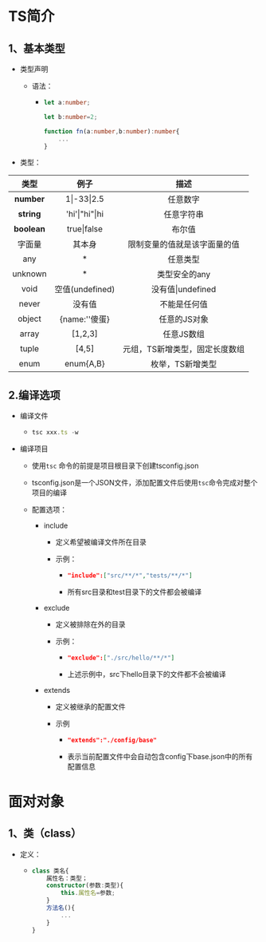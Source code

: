 # TS简介

##  1、基本类型

- 类型声明

  - 语法：

    - ```typescript
      let a:number;
      
      let b:number=2;
      
      function fn(a:number,b:number):number{
          ...
      }
      ```

- 类型：

|    类型     |      例子       |              描述              |
| :---------: | :-------------: | :----------------------------: |
| **number**  |   1\|-33\|2.5   |            任意数字            |
| **string**  | 'hi'\|"hi"\|hi  |           任意字符串           |
| **boolean** |   true\|false   |             布尔值             |
|   字面量    |     其本身      |  限制变量的值就是该字面量的值  |
|     any     |        *        |            任意类型            |
|   unknown   |        *        |         类型安全的any          |
|    void     | 空值(undefined) |       没有值\|undefined        |
|    never    |     没有值      |          不能是任何值          |
|   object    |  {name:''傻蛋}  |          任意的JS对象          |
|    array    |     [1,2,3]     |           任意JS数组           |
|    tuple    |      [4,5]      | 元组，TS新增类型，固定长度数组 |
|    enum     |    enum{A,B}    |        枚举，TS新增类型        |

## 2.编译选项

- 编译文件

  - ```typescript
    tsc xxx.ts -w
    ```

- 编译项目

  - 使用`tsc` 命令的前提是项目根目录下创建tsconfig.json

  - tsconfig.json是一个JSON文件，添加配置文件后使用`tsc`命令完成对整个项目的编译

  - 配置选项：

    - include

      - 定义希望被编译文件所在目录

      - 示例：

        - ```json
          "include":["src/**/*","tests/**/*"]
          ```

        - 所有src目录和test目录下的文件都会被编译

    - exclude

      - 定义被排除在外的目录

      - 示例：

        - ```json
          "exclude":["./src/hello/**/*"]
          ```

        - 上述示例中，src下hello目录下的文件都不会被编译

    - extends

      - 定义被继承的配置文件

      - 示例

         - ```json
           "extends":"./config/base"
           ```

         - 表示当前配置文件中会自动包含config下base.json中的所有配置信息

# 面对对象

## 1、类（class）

- 定义：

  - ```typescript
    class 类名{
    	属性名：类型；
    	constructor(参数:类型){
    		this.属性名=参数;
    	}
    	方法名(){
    		...
    	}
    }
    ```

    